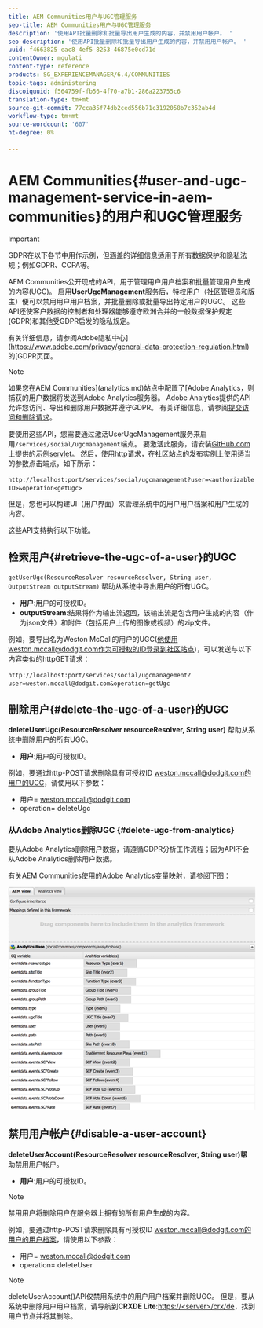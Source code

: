 ```yaml
---
title: AEM Communities用户与UGC管理服务
seo-title: AEM Communities用户与UGC管理服务
description: '使用API批量删除和批量导出用户生成的内容，并禁用用户帐户。 '
seo-description: '使用API批量删除和批量导出用户生成的内容，并禁用用户帐户。 '
uuid: f4663825-eac8-4ef5-8253-46875e0cd71d
contentOwner: mgulati
content-type: reference
products: SG_EXPERIENCEMANAGER/6.4/COMMUNITIES
topic-tags: administering
discoiquuid: f564759f-fb56-4f70-a7b1-286a223755c6
translation-type: tm+mt
source-git-commit: 77cca35f74db2ced556b71c3192058b7c352ab4d
workflow-type: tm+mt
source-wordcount: '607'
ht-degree: 0%

---
```



# AEM Communities{#user-and-ugc-management-service-in-aem-communities}的用户和UGC管理服务

>[!IMPORTANT]
>
>GDPR在以下各节中用作示例，但涵盖的详细信息适用于所有数据保护和隐私法规；例如GDPR、CCPA等。

AEM Communities公开现成的API，用于管理用户用户档案和批量管理用户生成的内容(UGC)。 启用&#x200B;**UserUgcManagement**&#x200B;服务后，特权用户（社区管理员和版主）便可以禁用用户用户档案，并批量删除或批量导出特定用户的UGC。 这些API还使客户数据的控制者和处理器能够遵守欧洲合并的一般数据保护规定(GDPR)和其他受GDPR启发的隐私规定。

有关详细信息，请参阅Adobe隐私中心](https://www.adobe.com/privacy/general-data-protection-regulation.html)的[GDPR页面。

>[!NOTE]
>
>如果您在AEM Communities](analytics.md)站点中配置了[Adobe Analytics，则捕获的用户数据将发送到Adobe Analytics服务器。 Adobe Analytics提供的API允许您访问、导出和删除用户数据并遵守GDPR。 有关详细信息，请参阅[提交访问和删除请求](https://docs.adobe.com/content/help/en/analytics/admin/data-governance/gdpr-submit-access-delete.html)。

要使用这些API，您需要通过激活UserUgcManagement服务来启用`/services/social/ugcmanagement`端点。 要激活此服务，请安装[GitHub.com](https://github.com/Adobe-Marketing-Cloud/aem-communities-ugc-migration/tree/main/bundles/communities-ugc-management-servlet)上提供的[示例servlet](https://github.com/Adobe-Marketing-Cloud/aem-communities-ugc-migration/tree/main/bundles/communities-ugc-management-servlet)。 然后，使用http请求，在社区站点的发布实例上使用适当的参数点击端点，如下所示：

`http://localhost:port/services/social/ugcmanagement?user=<authorizable ID>&operation<getUgc>`

但是，您也可以构建UI（用户界面）来管理系统中的用户用户档案和用户生成的内容。

这些API支持执行以下功能。

## 检索用户{#retrieve-the-ugc-of-a-user}的UGC

`getUserUgc(ResourceResolver resourceResolver, String user, OutputStream outputStream)` 帮助从系统中导出用户的所有UGC。

* **用户**:用户的可授权ID。
* **outputStream**:结果将作为输出流返回，该输出流是包含用户生成的内容（作为json文件）和附件（包括用户上传的图像或视频）的zip文件。

例如，要导出名为Weston McCall的用户的UGC(他使用weston.mccall@dodgit.com作为可授权的ID登录到社区站点)，可以发送与以下内容类似的httpGET请求：

`http://localhost:port/services/social/ugcmanagement?user=weston.mccall@dodgit.com&operation=getUgc`

## 删除用户{#delete-the-ugc-of-a-user}的UGC

**deleteUserUgc(ResourceResolver resourceResolver, String user)** 帮助从系统中删除用户的所有UGC。

* **用户**:用户的可授权ID。

例如，要通过http-POST请求删除具有可授权ID weston.mccall@dodgit.com的用户的UGC，请使用以下参数：

* 用户= weston.mccall@dodgit.com
* operation= deleteUgc

### 从Adobe Analytics删除UGC {#delete-ugc-from-analytics}

要从Adobe Analytics删除用户数据，请遵循GDPR分析工作流程；因为API不会从Adobe Analytics删除用户数据。

有关AEM Communities使用的Adobe Analytics变量映射，请参阅下图：

![AEM社区变量映射Adobe Analytics](assets/Analytics-Communities-Mapping.png)

## 禁用用户帐户{#disable-a-user-account}

**deleteUserAccount(ResourceResolver resourceResolver, String user)帮** 助禁用用户帐户。

* **用户**:用户的可授权ID。

>[!NOTE]
>
>禁用用户将删除用户在服务器上拥有的所有用户生成的内容。

例如，要通过http-POST请求删除具有可授权ID weston.mccall@dodgit.com的用户的用户档案，请使用以下参数：

* 用户= weston.mccall@dodgit.com
* operation= deleteUser

>[!NOTE]
>
>deleteUserAccount()API仅禁用系统中的用户用户档案并删除UGC。 但是，要从系统中删除用户用户档案，请导航到&#x200B;**CRXDE Lite**:[https://&lt;server>/crx/de](http://localhost:4502/crx/de)，找到用户节点并将其删除。
